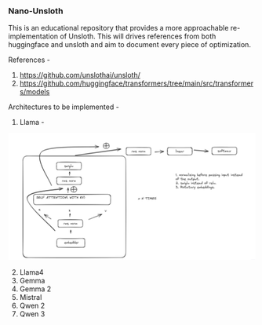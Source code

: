 ### Nano-Unsloth

This is an educational repository that provides a more approachable re-implementation of Unsloth.
This will drives references from both huggingface and unsloth and aim to document every piece of optimization.

References -
1. https://github.com/unslothai/unsloth/
2. https://github.com/huggingface/transformers/tree/main/src/transformers/models

Architectures to be implemented -
1. Llama - 

![alt text](artifacts/image.png)

2. Llama4
3. Gemma
4. Gemma 2
5. Mistral
6. Qwen 2
7. Qwen 3